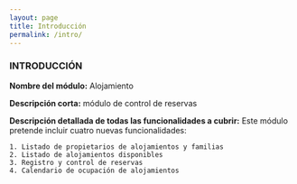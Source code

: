```yaml
---
layout: page
title: Introducción
permalink: /intro/
---
```


### INTRODUCCIÓN


**Nombre del módulo:** Alojamiento

**Descripción corta:** módulo de control de reservas

**Descripción detallada de todas las funcionalidades a cubrir:** Este módulo pretende incluir cuatro nuevas funcionalidades:

    1. Listado de propietarios de alojamientos y familias
    2. Listado de alojamientos disponibles
    3. Registro y control de reservas 
    4. Calendario de ocupación de alojamientos






